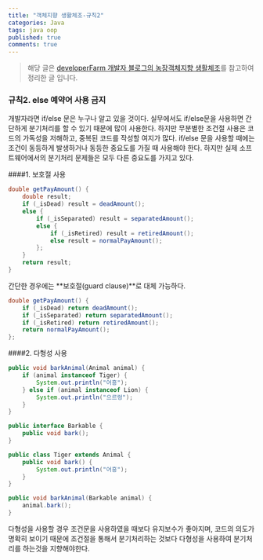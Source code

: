 ```yaml
---
title: "객체지향 생활체조-규칙2"
categories: Java
tags: java oop
published: true
comments: true
---
```


> 해당 글은 [developerFarm 개발자 블로그의 농장객체지향 생활체조](https://developerfarm.wordpress.com/2012/02/03/object_calisthenics_summary)를 참고하여 정리한 글 입니다.



### 규칙2. else 예약어 사용 금지

개발자라면 if/else 문은 누구나 알고 있을 것이다. 실무에서도 if/else문을 사용하면 간단하게 분기처리를 할 수 있기 때문에 많이 사용한다. 하지만 무분별한 조건절 사용은 코드의 가독성을 저해하고, 중복된 코드를 작성할 여지가 많다. if/else 문을 사용할 때에는 조건이 동등하게 발생하거나 동등한 중요도를 가질 때 사용해야 한다. 하지만 실제 소프트웨어에서의 분기처리 문제들은 모두 다른 중요도를 가지고 있다.



####1. 보호절 사용

```java
double getPayAmount() {     
	double result;      
  	if (_isDead) result = deadAmount();      
  	else {      
    	if (_isSeparated) result = separatedAmount();      
    	else {      
            if (_isRetired) result = retiredAmount();      
            else result = normalPayAmount();      
        };      
    }      
    return result;      
}
```

간단한 경우에는 **보호절(guard clause)**로 대체 가능하다.

```java
double getPayAmount() {     
    if (_isDead) return deadAmount();      
    if (_isSeparated) return separatedAmount();      
    if (_isRetired) return retiredAmount();      
    return normalPayAmount();      
};  
```



####2. 다형성 사용

```java
public void barkAnimal(Animal animal) {
    if (animal instanceof Tiger) {
        System.out.println("어흥");
    } else if (animal instanceof Lion) {
        System.out.println("으르렁");
    }
}
```

```java
public interface Barkable {
    public void bark();
}

public class Tiger extends Animal {
    public void bark() {
        System.out.println("어흥");
    }
}

public void barkAnimal(Barkable animal) {
    animal.bark();
}
```

다형성을 사용할 경우 조건문을 사용하였을 때보다 유지보수가 좋아지며, 코드의 의도가 명확히 보이기 때문에 조건절을 통해서 분기처리하는 것보다 다형성을 사용하여 분기처리를 하는것을 지향해야한다.